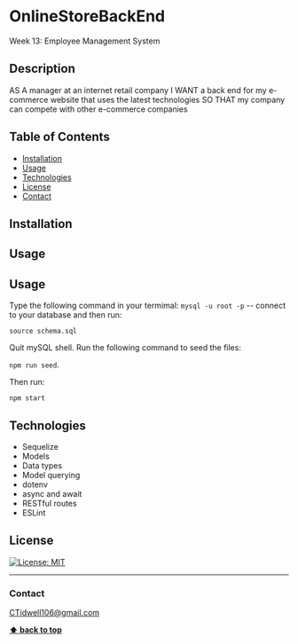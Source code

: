 # OnlineStoreBackEnd
Week 13: Employee Management System

## Description
AS A manager at an internet retail company
I WANT a back end for my e-commerce website that uses the latest technologies
SO THAT my company can compete with other e-commerce companies

## Table of Contents
* [Installation](#installation)
* [Usage](#usage)
* [Technologies](#technologies)
* [License](#license)
* [Contact](#contact)


## Installation


## Usage

## Usage
Type the following command in your termimal:
`mysql -u root -p` -- connect to your database and then run: 

`source schema.sql`

Quit mySQL shell. Run the following command to seed the files:

`npm run seed`.

Then run:

`npm start`


## Technologies
- Sequelize
- Models
- Data types
- Model querying
- dotenv
- async and await
- RESTful routes
- ESLint



## License
[![License: MIT](https://img.shields.io/badge/License-MIT-yellow.svg)](https://opensource.org/licenses/MIT)

---
### Contact
CTidwell106@gmail.com

**[⬆ back to top](#table-of-contents)**
